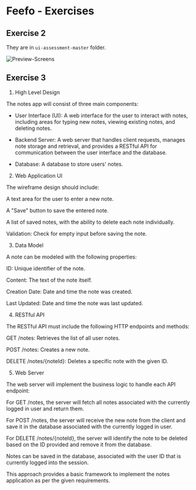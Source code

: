 # Feefo - Exercises

## Exercise 2

They are in `ui-assessment-master` folder.

![Preview-Screens](https://i.imgur.com/ps6kti1.png)
  
## Exercise 3

  

1. High Level Design

The notes app will consist of three main components:

  

- User Interface (UI): A web interface for the user to interact with notes, including areas for typing new notes, viewing existing notes, and deleting notes.

- Backend Server: A web server that handles client requests, manages note storage and retrieval, and provides a RESTful API for communication between the user interface and the database.

- Database: A database to store users' notes.

  

2. Web Application UI

The wireframe design should include:

  

A text area for the user to enter a new note.

A "Save" button to save the entered note.

A list of saved notes, with the ability to delete each note individually.

Validation: Check for empty input before saving the note.

3. Data Model

A note can be modeled with the following properties:

  

ID: Unique identifier of the note.

Content: The text of the note itself.

Creation Date: Date and time the note was created.

Last Updated: Date and time the note was last updated.

4. RESTful API

The RESTful API must include the following HTTP endpoints and methods:

  

GET /notes: Retrieves the list of all user notes.

POST /notes: Creates a new note.

DELETE /notes/{noteId}: Deletes a specific note with the given ID.

5. Web Server

The web server will implement the business logic to handle each API endpoint:

  

For GET /notes, the server will fetch all notes associated with the currently logged in user and return them.

For POST /notes, the server will receive the new note from the client and save it in the database associated with the currently logged in user.

For DELETE /notes/{noteId}, the server will identify the note to be deleted based on the ID provided and remove it from the database.

Notes can be saved in the database, associated with the user ID that is currently logged into the session.

This approach provides a basic framework to implement the notes application as per the given requirements.